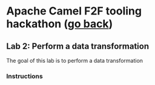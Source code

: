 # Apache Camel F2F tooling hackathon ([go back](../README.md))

## Lab 2: Perform a data transformation

The goal of this lab is to perform a data transformation

### Instructions
